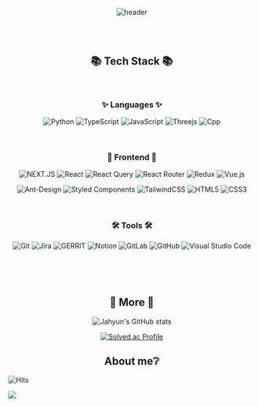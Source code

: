<div align="center">

![header](https://capsule-render.vercel.app/api?type=rounded&color=timeGradient&text=Welcome%20to%20JaHyun's%20GitHub%20👋&animation=twinkling&fontSize=40&fontAlignY=50&fontAlign=50&height=180)

</div>

<br/>
<br/>

<div align=center>
	<h2>📚 Tech Stack 📚</h2>
</div>

<div align="center">
<br/>
<h3>✨ Languages ✨</h3>

![Python](https://img.shields.io/badge/Python-3776AB.svg?&style=flat-square&logo=Python&logoColor=white)
![TypeScript](https://img.shields.io/badge/TypeScript-007ACC?style=flat-square&logo=typescript&logoColor=white)
![JavaScript](https://img.shields.io/badge/Javascript-F7DF1E?style=flat-square&logo=javascript&logoColor=white)
![Threejs](https://img.shields.io/badge/threejs-black?style=flat-square&logo=three.js&logoColor=white)
![Cpp](https://img.shields.io/badge/c++-00599C?style=flat-square&logo=c%2B%2B&logoColor=white)

<br/>
<h3>🎨 Frontend 🎨</h3>

![NEXT.JS](https://img.shields.io/badge/Next.js-000000?style=flat-square&logo=Next.js&logoColor=white)
![React](https://img.shields.io/badge/react-%2320232a.svg?style=flat-square&logo=react&logoColor=%2361DAFB)
![React Query](https://img.shields.io/badge/-React%20Query-FF4154?style=flat-square&logo=react%20query&logoColor=white)
![React Router](https://img.shields.io/badge/React_Router-CA4245?style=flat-square&logo=react-router&logoColor=white)
![Redux](https://img.shields.io/badge/redux-%23593d88.svg?style=flat-square&logo=redux&logoColor=white)
![Vue.js](https://img.shields.io/badge/vuejs-%2335495e.svg?style=flat-square&logo=vuedotjs&logoColor=%234FC08D)

![Ant-Design](https://img.shields.io/badge/-AntDesign-%230170FE?style=flat-square&logo=ant-design&logoColor=white)
![Styled Components](https://img.shields.io/badge/styled--components-DB7093?style=flat-square&logo=styled-components&logoColor=white)
![TailwindCSS](https://img.shields.io/badge/tailwindcss-%2338B2AC.svg?style=flat-square&logo=tailwind-css&logoColor=white)
![HTML5](https://img.shields.io/badge/Html5-%23E34F26.svg?style=flat-square&logo=html5&logoColor=white)
![CSS3](https://img.shields.io/badge/Css3-%231572B6.svg?style=flat-square&logo=css3&logoColor=white)

<!-- <br/>
<p>✨ Backend ✨</p>

![django](https://img.shields.io/badge/django-092E20?style=flat-square&logo=django&logoColor=white) -->

<br/>
<h3>🛠 Tools 🛠</h3>

![Git](https://img.shields.io/badge/git-%23F05033.svg?style=flat-square&logo=git&logoColor=white)
![Jira](https://img.shields.io/badge/jira-%230A0FFF.svg?style=flat-square&logo=jira&logoColor=white)
![GERRIT](https://img.shields.io/badge/Gerrit-EEEEEE?style=flat-square&logo=gerrit&logoColor=white)
![Notion](https://img.shields.io/badge/Notion-%23000000.svg?style=flat-square&logo=notion&logoColor=white)
![GitLab](https://img.shields.io/badge/gitlab-%23181717.svg?style=flat-square&logo=gitlab&logoColor=white)
![GitHub](https://img.shields.io/badge/github-%23121011.svg?style=flat-square&logo=github&logoColor=white)
![Visual Studio Code](https://img.shields.io/badge/Visual%20Studio%20Code-0078d7.svg?style=flat-square&logo=visual-studio-code&logoColor=white)

<br/>

</div>

<br/>
<br/>

<div align=center>
	<h2>🎀 More 🎀</h2>
</div>

<div align=center>


![Jahyun's GitHub stats](https://github-readme-stats.vercel.app/api?username=YOONJAHYUN&show_icons=true&theme=solarized-light)

[![Solved.ac
Profile](http://mazassumnida.wtf/api/generate_badge?boj=jalonge)](https://solved.ac/jalonge)

</div>

<div align=center>
	<h2>About me❔</h2>
</div>


![Hits](https://hits.seeyoufarm.com/api/count/incr/badge.svg?url=https%3A%2F%2Fgithub.com%2FYOONJAHYUN%2Fhit-counter&count_bg=%23B4B4B4&title_bg=%23FF3C3C&icon=sparkpost.svg&icon_color=%23FFFFFF&title=hits&edge_flat=false)

<a href="https://www.instagram.com/y00njahyun/?hl=ko" target="_blank"><img src="https://img.shields.io/badge/Instagram-E4405F?style=flat&logo=Instagram&logoColor=white"/></a>


